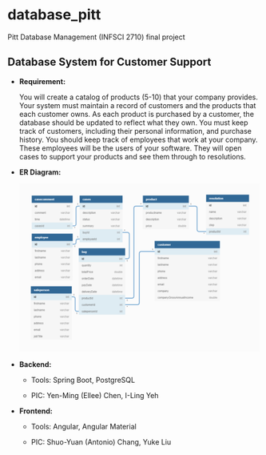 # database_pitt
Pitt Database Management (INFSCI 2710) final project

## Database System for Customer Support

- **Requirement:**
  
  You will create a catalog of products (5-10) that your company provides. Your system must maintain a record of customers and the products that each customer owns. As each product is purchased by a customer, the database should be updated to reflect what they own. You must keep track of customers, including their personal information, and purchase history. You should keep track of employees that work at your company. These employees will be the users of your software. They will open cases to support your products and see them through to resolutions.

- **ER Diagram:**

  ![Image](images/relational_schema.png)

- **Backend:**
  
  - Tools: Spring Boot, PostgreSQL
  
  - PIC: Yen-Ming (Ellee) Chen, I-Ling Yeh

- **Frontend:**
  
  - Tools: Angular, Angular Material
  
  - PIC: Shuo-Yuan (Antonio) Chang, Yuke Liu

